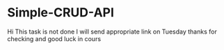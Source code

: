 # Simple-CRUD-API
Hi
This task is not done
I will send appropriate link on Tuesday
thanks for checking and good luck in cours
